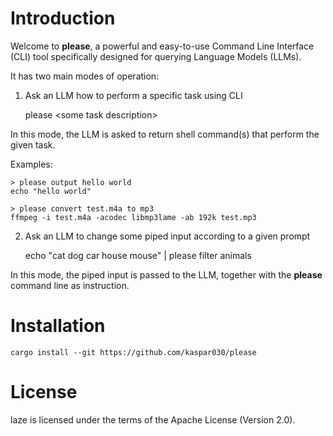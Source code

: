 # Introduction

Welcome to **please**, a powerful and easy-to-use Command Line Interface (CLI) tool
specifically designed for querying Language Models (LLMs).

It has two main modes of operation:

1. Ask an LLM how to perform a specific task using CLI

    please \<some task description\>

In this mode, the LLM is asked to return shell command(s) that perform the given
task.

Examples:

```shell
> please output hello world
echo "hello world"
```

```shell
> please convert test.m4a to mp3
ffmpeg -i test.m4a -acodec libmp3lame -ab 192k test.mp3
```

2. Ask an LLM to change some piped input according to a given prompt

    echo "cat dog car house mouse" | please filter animals

In this mode, the piped input is passed to the LLM, together with the
**please** command line as instruction.

# Installation

    cargo install --git https://github.com/kaspar030/please

# License

laze is licensed under the terms of the Apache License (Version 2.0).
